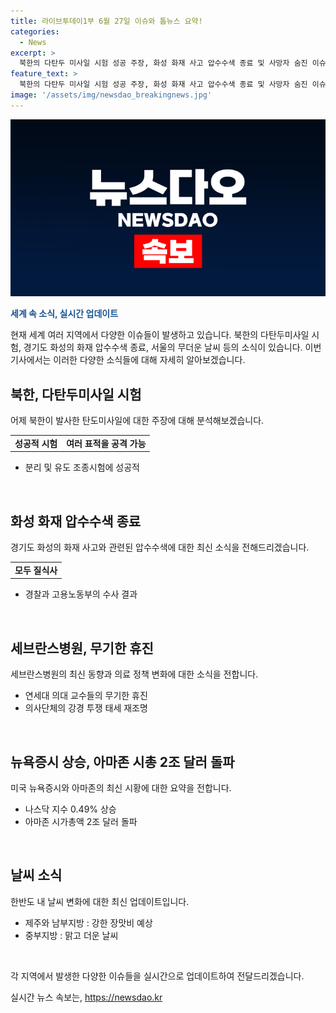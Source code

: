 ```yaml
---
title: 라이브투데이1부 6월 27일 이슈와 톱뉴스 요약!
categories:
  - News
excerpt: >
  북한의 다탄두 미사일 시험 성공 주장, 화성 화재 사고 압수수색 종료 및 사망자 숨진 이슈, 세브란스병원 무기한 휴진 결정 강조, 뉴욕증시 상승 및 아마존 시총 2조 달러 돌파, 제주와 남부 장맛비 온다.북한의 다탄두 미사일 시험 성공 주장, 화성 화재 사고 압수수색 종료 및 사망자 숨진 이슈, 세브란스병원 무기한 휴진 결정 강조, 뉴욕증시 상승 및 아마존 시총 2조 달러 돌파, 제주와 남부 장맛비 온다.
feature_text: >
  북한의 다탄두 미사일 시험 성공 주장, 화성 화재 사고 압수수색 종료 및 사망자 숨진 이슈, 세브란스병원 무기한 휴진 결정 강조, 뉴욕증시 상승 및 아마존 시총 2조 달러 돌파, 제주와 남부 장맛비 온다.북한의 다탄두 미사일 시험 성공 주장, 화성 화재 사고 압수수색 종료 및 사망자 숨진 이슈, 세브란스병원 무기한 휴진 결정 강조, 뉴욕증시 상승 및 아마존 시총 2조 달러 돌파, 제주와 남부 장맛비 온다.
image: '/assets/img/newsdao_breakingnews.jpg'
---
```


<p><img src="/assets/img/newsdao_breakingnews.jpg" alt="koreaapp 속보" /></p>

<p><b><span style="color: #1a5490;">세계 속 소식, 실시간 업데이트</span></b></p>

<p>현재 세계 여러 지역에서 다양한 이슈들이 발생하고 있습니다. 북한의 다탄두미사일 시험, 경기도 화성의 화재 압수수색 종료, 서울의 무더운 날씨 등의 소식이 있습니다. 이번 기사에서는 이러한 다양한 소식들에 대해 자세히 알아보겠습니다. </p>

<div>
    <h2 data-ke-size="size26">북한, 다탄두미사일 시험</h2>
    <p data-ke-size="size16">어제 북한이 발사한 탄도미사일에 대한 주장에 대해 분석해보겠습니다.</p>
    <table>
        <tbody>
            <tr>
                <td style="text-align: center; height: 17px;"><b>성공적 시험</b></td>
                <td style="text-align: center; height: 17px;"><b>여러 표적을 공격 가능</b></td>
            </tr>
        </tbody>
    </table>
    <ul>
        <li>분리 및 유도 조종시험에 성공적</li>
    </ul>
    <p data-ke-size="size16">&nbsp;</p>
</div>

<div>
    <h2 data-ke-size="size26">화성 화재 압수수색 종료</h2>
    <p data-ke-size="size16">경기도 화성의 화재 사고와 관련된 압수수색에 대한 최신 소식을 전해드리겠습니다.</p>
    <table>
        <tbody>
            <tr>
                <td style="text-align: center; height: 17px;"><b>모두 질식사</b></td>
            </tr>
        </tbody>
    </table>
    <ul>
        <li>경찰과 고용노동부의 수사 결과</li>
    </ul>
    <p data-ke-size="size16">&nbsp;</p>
</div>

<div>
    <h2 data-ke-size="size26">세브란스병원, 무기한 휴진</h2>
    <p data-ke-size="size16">세브란스병원의 최신 동향과 의료 정책 변화에 대한 소식을 전합니다.</p>
    <ul>
        <li>연세대 의대 교수들의 무기한 휴진</li>
        <li>의사단체의 강경 투쟁 태세 재조명</li>
    </ul>
    <p data-ke-size="size16">&nbsp;</p>
</div>

<div>
    <h2 data-ke-size="size26">뉴욕증시 상승, 아마존 시총 2조 달러 돌파</h2>
    <p data-ke-size="size16">미국 뉴욕증시와 아마존의 최신 시황에 대한 요약을 전합니다.</p>
    <ul>
        <li>나스닥 지수 0.49% 상승</li>
        <li>아마존 시가총액 2조 달러 돌파</li>
    </ul>
    <p data-ke-size="size16">&nbsp;</p>
</div>

<div>
    <h2 data-ke-size="size26">날씨 소식</h2>
    <p data-ke-size="size16">한반도 내 날씨 변화에 대한 최신 업데이트입니다.</p>
    <ul>
        <li>제주와 남부지방 : 강한 장맛비 예상</li>
        <li>중부지방 : 맑고 더운 날씨</li>
    </ul>
    <p data-ke-size="size16">&nbsp;</p>
</div>

<p>각 지역에서 발생한 다양한 이슈들을 실시간으로 업데이트하여 전달드리겠습니다.</p>
실시간 뉴스 속보는, <a href="https://newsdao.kr" rel="dofollow">https://newsdao.kr</a>


